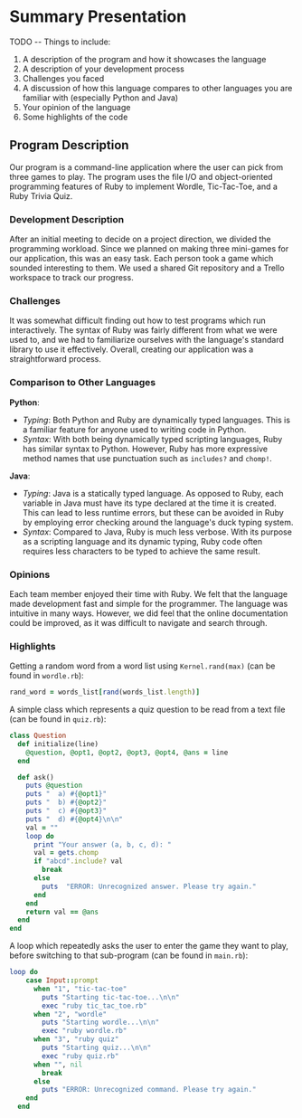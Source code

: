 # Summary Presentation

TODO -- 
Things to include:
1. A description of the program and how it showcases the language
2. A description of your development process
3. Challenges you faced
4. A discussion of how this language compares to other languages you are familiar with (especially Python and Java)
5. Your opinion of the language
6. Some highlights of the code

## Program Description 

Our program is a command-line application where the user can pick from three games to play. The program uses the file I/O and object-oriented programming features of Ruby to implement Wordle, Tic-Tac-Toe, and a Ruby Trivia Quiz. 

### Development Description

After an initial meeting to decide on a project direction, we divided the programming workload. Since we planned on making three mini-games for our application, this was an easy task. Each person took a game which sounded interesting to them. We used a shared Git repository and a Trello workspace to track our progress. 

### Challenges

It was somewhat difficult finding out how to test programs which run interactively. The syntax of Ruby was fairly different from what we were used to, and we had to familiarize ourselves with the language's standard library to use it effectively. Overall, creating our application was a straightforward process. 

### Comparison to Other Languages

**Python**:
- *Typing*: Both Python and Ruby are dynamically typed languages. This is a familiar feature for anyone used to writing code in Python.
- *Syntax*: With both being dynamically typed scripting languages, Ruby has similar syntax to Python. However, Ruby has more expressive method names that use punctuation such as `includes?` and `chomp!`. 

**Java**:
- *Typing*: Java is a statically typed language. As opposed to Ruby, each variable in Java must have its type declared at the time it is created. This can lead to less runtime errors, but these can be avoided in Ruby by employing error checking around the language's duck typing system. 
- *Syntax*: Compared to Java, Ruby is much less verbose. With its purpose as a scripting language and its dynamic typing, Ruby code often requires less characters to be typed to achieve the same result. 

### Opinions

Each team member enjoyed their time with Ruby. We felt that the language made development fast and simple for the programmer. The language was intuitive in many ways. However, we did feel that the online documentation could be improved, as it was difficult to navigate and search through. 

### Highlights

Getting a random word from a word list using `Kernel.rand(max)` (can be found in `wordle.rb`):

```ruby
rand_word = words_list[rand(words_list.length)]
```

A simple class which represents a quiz question to be read from a text file (can be found in `quiz.rb`):

```ruby
class Question
  def initialize(line)
    @question, @opt1, @opt2, @opt3, @opt4, @ans = line
  end

  def ask()
    puts @question
    puts "  a) #{@opt1}"
    puts "  b) #{@opt2}"
    puts "  c) #{@opt3}"
    puts "  d) #{@opt4}\n\n"
    val = ""
    loop do
      print "Your answer (a, b, c, d): "
      val = gets.chomp
      if "abcd".include? val
        break
      else
        puts  "ERROR: Unrecognized answer. Please try again."
      end
    end
    return val == @ans
  end
end
```

A loop which repeatedly asks the user to enter the game they want to play, before switching to that sub-program (can be found in `main.rb`):

```ruby
loop do
    case Input::prompt
      when "1", "tic-tac-toe"
        puts "Starting tic-tac-toe...\n\n"
        exec "ruby tic_tac_toe.rb"
      when "2", "wordle"
        puts "Starting wordle...\n\n"
        exec "ruby wordle.rb"
      when "3", "ruby quiz"
        puts "Starting quiz...\n\n"
        exec "ruby quiz.rb"
      when "", nil
        break
      else
        puts "ERROR: Unrecognized command. Please try again."
    end
  end
```

